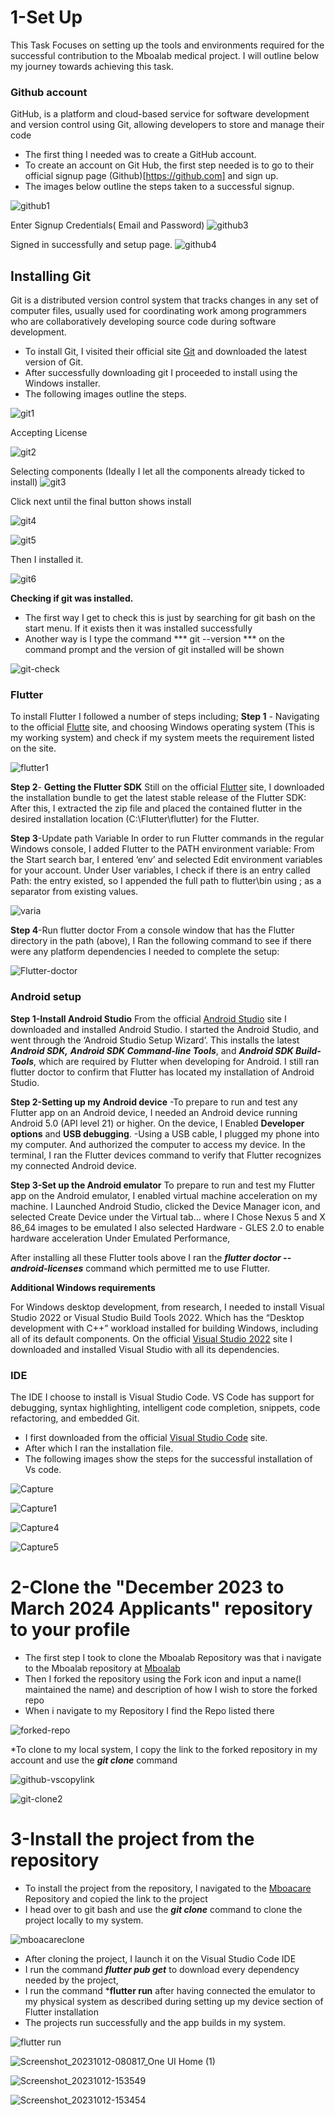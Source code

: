 # 1-Set Up 
This Task Focuses on setting up the tools and environments required for the successful contribution to the Mboalab medical project. 
I will outline below my journey towards achieving this task.
### Github account
GitHub, is a platform and cloud-based service for software development and version control using Git, allowing developers to store and 
manage their code
* The first thing I needed was to create a GitHub account.
* To create an account on Git Hub, the first step needed is to go to their official signup page (Github)[https://github.com] and sign up. 
* The images below outline the steps taken to a successful signup.
  
![github1](https://github.com/falyne/Outreachy-Applicants/assets/19360782/25dc4bd7-0bec-4eda-aaca-0e399b6fab6c)

Enter Signup Credentials( Email and Password)
![github3](https://github.com/falyne/Outreachy-Applicants/assets/19360782/8039c2ac-e654-4c72-90e0-4088aee7cf6e)

Signed in successfully and setup page.
![github4](https://github.com/falyne/Outreachy-Applicants/assets/19360782/52708412-2dcc-4929-8da5-dbdaa9ef207c)


## Installing Git
Git is a distributed version control system that tracks changes in any set of computer files, usually used for coordinating work among
programmers who are collaboratively developing source code during software development.
* To install Git, I visited their official site [Git](https://git-scm.com) and downloaded the latest version of Git.
* After successfully downloading git I proceeded to install using the Windows installer.
* The following images outline the steps.
  
![git1](https://github.com/falyne/Outreachy-Applicants/assets/19360782/631118c1-4317-4c73-8aa6-883805a2ddb1)

Accepting License

![git2](https://github.com/falyne/Outreachy-Applicants/assets/19360782/005db8c6-34e9-46b2-9282-7f58f7c98036)


Selecting components (Ideally I let all the components already ticked to install)
![git3](https://github.com/falyne/Outreachy-Applicants/assets/19360782/56d53cf4-49cc-4160-b865-02b301db1060)


Click next until the final button shows install

![git4](https://github.com/falyne/Outreachy-Applicants/assets/19360782/b3b22ff6-60c9-4df1-ab00-d2db152e618e)


![git5](https://github.com/falyne/Outreachy-Applicants/assets/19360782/efef23c7-740c-4e2a-a2ef-3276e55c508e)

Then I installed it.

![git6](https://github.com/falyne/Outreachy-Applicants/assets/19360782/9e6c1e1c-f641-44f6-8e04-80917455a518)

**Checking if git was installed.**
* The first way I get to check this is just by searching for git bash on the start menu. If it exists then it was installed successfully
* Another way is I type the command *** git --version *** on the command prompt and the version of git installed will be shown

![git-check](https://github.com/falyne/Outreachy-Applicants/assets/19360782/313346fa-e6ca-4486-9a49-13757b680512)

### Flutter 
To install Flutter I followed a number of steps including;
**Step 1** - Navigating to the official [Flutte](https://docs.flutter.dev/get-started/install) site, and choosing Windows operating system (This is my working system) and check if my system meets the
 requirement listed on the site.
 
   
![flutter1](https://github.com/falyne/Outreachy-Applicants/assets/19360782/80564a17-e5b8-40c0-918d-f26fb964812d)

**Step 2**- **Getting the Flutter SDK**
  Still on the official [Flutter](https://docs.flutter.dev/get-started/install/windows) site, I downloaded the installation bundle to get the latest stable release of the Flutter SDK:
   After this, I extracted  the zip file and placed the contained flutter in the desired installation location (C:\Flutter\flutter) for the Flutter.
     
**Step 3**-Update path Variable
In order to run Flutter commands in the regular Windows console, I added Flutter to the PATH environment variable:
From the Start search bar, I entered ‘env’ and selected Edit environment variables for your account. Under User variables, I check if there is an entry called Path:
the entry existed, so  I appended  the full path to flutter\bin using ; as a separator from existing values.


![varia](https://github.com/falyne/Outreachy-Applicants/assets/19360782/3d051c65-324e-4050-a391-62ce7dda57c6)

**Step 4**-Run flutter doctor
From a console window that has the Flutter directory in the path (above), I Ran the following command to see if there were any platform dependencies I needed  to complete the setup:

![Flutter-doctor](https://github.com/falyne/Outreachy-Applicants/assets/19360782/31a42c5f-b06c-4a6b-af60-8d6ad2302497)

### Android setup
**Step 1-Install Android Studio**
From the official [Android Studio](https://developer.android.com/studio) site I downloaded and installed Android Studio.
I started the  Android Studio, and went through the ‘Android Studio Setup Wizard’.
This installs the latest ***Android SDK,*** ***Android SDK Command-line Tools***, and ***Android SDK Build-Tools***, which are required by Flutter when developing for Android.
I still ran flutter doctor to confirm that Flutter has located my installation of Android Studio.

**Step 2-Setting up my Android device**
-To prepare to run and test any Flutter app on an Android device, I needed an Android device running Android 5.0 (API level 21) or higher.
On the device, I Enabled **Developer options** and **USB debugging**.
-Using a USB cable, I plugged my phone into my computer. And authorized the computer to access my device.
In the terminal, I  ran the Flutter devices command to verify that Flutter recognizes my connected Android device.

**Step 3-Set up the Android emulator**
To prepare to run and test my Flutter app on the Android emulator, I enabled virtual machine acceleration on my machine.
I Launched Android Studio, clicked the Device Manager icon, and selected Create Device under the Virtual tab… where I Chose Nexus 5 and X 86_64 images to be emulated
I also selected Hardware - GLES 2.0 to enable hardware acceleration Under Emulated Performance,

After installing all these Flutter tools above I ran the ***flutter doctor --android-licenses*** command which permitted me to use Flutter.

**Additional Windows requirements**

For Windows desktop development, from research, I needed to install Visual Studio 2022 or Visual Studio Build Tools 2022. Which has the “Desktop development with C++” workload installed for building Windows, 
including all of its default components.
On the official [Visual Studio 2022](https://visualstudio.microsoft.com/downloads/) site I downloaded and installed Visual Studio with all its dependencies.

### IDE
The IDE I choose to install is Visual Studio Code. VS Code has support for debugging, syntax highlighting, intelligent code completion, snippets, code refactoring, and embedded Git.
* I first downloaded from the official [Visual Studio Code](https://code.visualstudio.com) site.
* After which I ran the installation file. 
* The following images show the steps for the successful installation of Vs code.
  
![Capture](https://github.com/falyne/Outreachy-Applicants/assets/19360782/e3168c29-c463-4a52-952b-92271ee0feac)

![Capture1](https://github.com/falyne/Outreachy-Applicants/assets/19360782/24c1a950-09da-439b-a816-b7cf0a6f923b)

![Capture4](https://github.com/falyne/Outreachy-Applicants/assets/19360782/225d4ee0-7e6d-4bb7-854e-3281fc42a0ea)

![Capture5](https://github.com/falyne/Outreachy-Applicants/assets/19360782/c00f0f90-9e33-4672-b0bd-c1bd2219bbbb)


# 2-Clone the "December 2023 to March 2024 Applicants" repository to your profile
* The first step I took to clone the Mboalab Repository was that i navigate to the Mboalab repository at [Mboalab](https://github.com/Mboalab/Outreachy-Applicants/tree/main/December%202023%20to%20March%202024%20Applicants)
* Then I forked the repository using the Fork icon and input a name(I maintained the name) and description of how I wish to store the forked repo
* When i navigate to my Repository  I find the Repo listed there

![forked-repo](https://github.com/falyne/Outreachy-Applicants/assets/19360782/637cd65d-7f83-4043-9f6a-86e9c82f475b)

*To clone to my local system, I copy the link to the forked repository in my account and use the ***git clone*** command

![github-vscopylink](https://github.com/falyne/Outreachy-Applicants/assets/19360782/254fb844-0057-43d5-bdc5-c4db8f905a2f)


![git-clone2](https://github.com/falyne/Outreachy-Applicants/assets/19360782/d898f33f-8c5b-46b2-8961-a9baf26ec7e9)

# 3-Install the project from the repository
* To install the project from the repository, I navigated to the [Mboacare](https://github.com/AnishaSingh0118/Mboacare) Repository and copied the link to the project
* I head over to git bash and use the ***git clone*** command to clone the project locally to my system.
 

![mboacareclone](https://github.com/falyne/Outreachy-Applicants/assets/19360782/cf095bbc-ff7f-48d7-808e-7e31ad642ab3)
  
* After cloning the project, I launch it on the Visual Studio Code IDE
* I run the command ***flutter pub get*** to download every dependency needed by the project,
* I run the command ***flutter run** after having connected the emulator to my physical system as described during setting up my device section of Flutter installation
* The projects run successfully and the app builds in my system.

![flutter run](https://github.com/falyne/Outreachy-Applicants/assets/19360782/617c9e7e-f588-463b-85d3-541330a3f74a)

![Screenshot_20231012-080817_One UI Home (1)](https://github.com/falyne/Outreachy-Applicants/assets/19360782/7f6bfdfb-6563-4bcb-a75b-b8d75e8068ac)

![Screenshot_20231012-153549](https://github.com/falyne/Outreachy-Applicants/assets/19360782/eeb1bba8-2a20-449c-92e6-9c40febd2613)

![Screenshot_20231012-153454](https://github.com/falyne/Outreachy-Applicants/assets/19360782/88201ca1-e5ee-429a-a6ae-ce73a949da2d)
